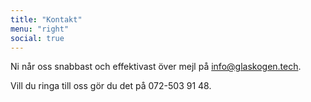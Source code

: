```yaml
---
title: "Kontakt"
menu: "right"
social: true
---
```


Ni når oss snabbast och effektivast över mejl på [info@glaskogen.tech](mailto:info@glaskogen.tech).

Vill du ringa till oss gör du det på 072-503 91 48.
